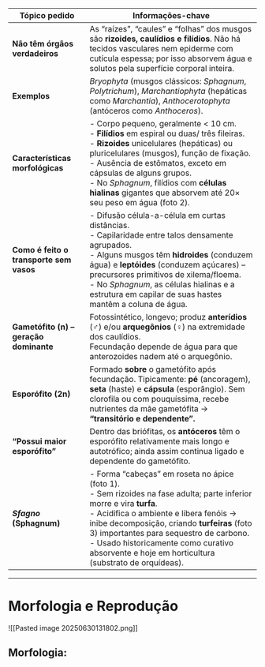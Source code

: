 
| Tópico pedido                           | Informações-chave                                                                                                                                                                                                                                                                                                                                                           |
| --------------------------------------- | --------------------------------------------------------------------------------------------------------------------------------------------------------------------------------------------------------------------------------------------------------------------------------------------------------------------------------------------------------------------------- |
| **Não têm órgãos verdadeiros**          | As “raízes”, “caules” e “folhas” dos musgos são **rizoides, caulídios e filídios**. Não há tecidos vasculares nem epiderme com cutícula espessa; por isso absorvem água e solutos pela superfície corporal inteira.                                                                                                                                                         |
| **Exemplos**                            | _Bryophyta_ (musgos clássicos: _Sphagnum_, _Polytrichum_), _Marchantiophyta_ (hepáticas como _Marchantia_), _Anthocerotophyta_ (antóceros como _Anthoceros_).                                                                                                                                                                                                               |
| **Características morfológicas**        | - Corpo pequeno, geralmente < 10 cm.  <br>- **Filídios** em espiral ou duas/ três fileiras.  <br>- **Rizoides** unicelulares (hepáticas) ou pluricelulares (musgos), função de fixação.  <br>- Ausência de estômatos, exceto em cápsulas de alguns grupos.  <br>- No _Sphagnum_, filídios com **células hialinas** gigantes que absorvem até 20× seu peso em água (foto 2). |
| **Como é feito o transporte sem vasos** | - Difusão célula-a-célula em curtas distâncias.  <br>- Capilaridade entre talos densamente agrupados.  <br>- Alguns musgos têm **hidroides** (conduzem água) e **leptóides** (conduzem açúcares) – precursores primitivos de xilema/floema.  <br>- No _Sphagnum_, as células hialinas e a estrutura em capilar de suas hastes mantêm a coluna de água.                      |
| **Gametófito (n) – geração dominante**  | Fotossintético, longevo; produz **anterídios** (♂) e/ou **arquegônios** (♀) na extremidade dos caulídios.  <br>Fecundação depende de água para que anterozoides nadem até o arquegônio.                                                                                                                                                                                     |
| **Esporófito (2n)**                     | Formado **sobre** o gametófito após fecundação. Tipicamente: **pé** (ancoragem), **seta** (haste) e **cápsula** (esporângio). Sem clorofila ou com pouquíssima, recebe nutrientes da mãe gametófita → **“transitório e dependente”.**                                                                                                                                       |
| **“Possui maior esporófito”**           | Dentro das briófitas, os **antóceros** têm o esporófito relativamente mais longo e autotrófico; ainda assim continua ligado e dependente do gametófito.                                                                                                                                                                                                                     |
| **_Sfagno_ (Sphagnum)**                 | - Forma “cabeças” em roseta no ápice (foto 1).  <br>- Sem rizoides na fase adulta; parte inferior morre e vira **turfa**.  <br>- Acidifica o ambiente e libera fenóis → inibe decomposição, criando **turfeiras** (foto 3) importantes para sequestro de carbono.  <br>- Usado historicamente como curativo absorvente e hoje em horticultura (substrato de orquídeas).     |

---

# Morfologia e Reprodução
 
![[Pasted image 20250630131802.png]]

## Morfologia: 

	